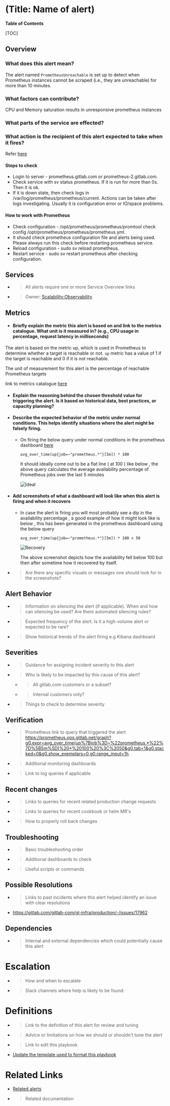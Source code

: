 # (Title: Name of alert)

**Table of Contents**

[TOC]

## Overview

### What does this alert mean?

The alert named `PrometheusUnreachable` is set up to detect when Prometheus instances cannot be scraped (i.e., they are unreachable) for more than 10 minutes.

###  What factors can contribute?

CPU and Memory saturation results in unresponsive prometheus instances

###  What parts of the service are effected?

###  What action is the recipient of this alert expected to take when it fires?

Refer [here](https://gitlab.com/gitlab-com/runbooks/-/blob/2cd0f564d4d4d2483e7ee413945726d975e39c90/troubleshooting/prometheus-is-down.md)

#### Steps to check

- Login to server - prometheus.gitlab.com or prometheus-2.gitlab.com.
- Check service with sv status prometheus. If it is run for more than 0s. Then it is ok.
- If it is down state, then check logs in /var/log/prometheus/prometheus/current. Actions can be taken after logs investigating. Usually it is configuration error or IO/space problems.


#### How to work with Prometheus

- Check configuration - /opt/prometheus/prometheus/promtool check config /opt/prometheus/prometheus/prometheus.yml.
- It should check prometheus configuration file and alerts being used. Please always run this check before restarting prometheus      service.
- Reload configuration - sudo sv reload prometheus.
- Restart service - sudo sv restart prometheus after checking configuration.

## Services

- > All alerts require one or more Service Overview links
- > Owner: [Scalability:Observability](https://handbook.gitlab.com/handbook/engineering/infrastructure/team/scalability/observability/)

## Metrics

- #### Briefly explain the metric this alert is based on and link to the metrics catalogue. What unit is it measured in? (e.g., CPU usage in percentage, request latency in milliseconds)

The alert is based on the metric up, which is used in Prometheus to determine whether a target is reachable or not.
`up` metric has a value of 1 if the target is reachable and 0 if it is not reachable.

The unit of measurement for this alert is the percentage of reachable Prometheus targets

link to metrics catalogue [here](https://gitlab.com/gitlab-com/runbooks/-/blob/master/legacy-prometheus-rules/default/prometheus-metamons.yml#L4)

- #### Explain the reasoning behind the chosen threshold value for triggering the alert. Is it based on historical data, best practices, or capacity planning?

- #### Describe the expected behavior of the metric under normal conditions. This helps identify situations where the alert might be falsely firing.

  - On firing the below query under normal conditions in the prometheus dashboard [here](https://prometheus.ops.gitlab.net/graph?g0.expr=avg_over_time(up%7Bjob%3D~%22prometheus.*%22%7D%5B5m%5D)%20*%20100%20&g0.tab=0&g0.stacked=0&g0.show_exemplars=0&g0.range_input=1h)

    `avg_over_time(up{job=~"prometheus.*"}[5m]) * 100 `

    It should ideally come out to be a flat line ( at 100 ) like below , the above query calculates the average availability percentage of Prometheus jobs over the last 5 minutes

    ![Ideal](ideal.png)

- #### Add screenshots of what a dashboard will look like when this alert is firing and when it recovers

  - In case the alert is firing you will most probably see a dip in the availability percentage , a good example of how it might
    look like is  below , this has been generated in the prometheus dashboard using the below query

    `avg_over_time(up{job=~"prometheus.*"}[5m]) * 100 < 50`

    ![Recovery](recovery.png)

    The above screenshot depicts how the availability fell below 100 but then after sometime how it recovered by itself.

- > Are there any specific visuals or messages one should look for in the screenshots?

## Alert Behavior

- > Information on silencing the alert (if applicable). When and how can silencing be used? Are there automated silencing rules?
- > Expected frequency of the alert. Is it a high-volume alert or expected to be rare?
- > Show historical trends of the alert firing e.g  Kibana dashboard

## Severities

- > Guidance for assigning incident severity to this alert
- > Who is likely to be impacted by this cause of this alert?
  - > All gitlab.com customers or a subset?
  - > Internal customers only?
- > Things to check to determine severity

## Verification

- > Prometheus link to query that triggered the alert
    https://prometheus.ops.gitlab.net/graph?g0.expr=avg_over_time(up%7Bjob%3D~%22prometheus.*%22%7D%5B5m%5D)%20*%20100%20%3C%2050&g0.tab=1&g0.stacked=0&g0.show_exemplars=0.g0.range_input=1h.
- > Additional monitoring dashboards
- > Link to log queries if applicable

## Recent changes

- > Links to queries for recent related production change requests
- > Links to queries for recent cookbook or helm MR's
- > How to properly roll back changes

## Troubleshooting

- > Basic troubleshooting order
- > Additional dashboards to check
- > Useful scripts or commands

## Possible Resolutions

- > Links to past incidents where this alert helped identify an issue with clear resolutions

- https://gitlab.com/gitlab-com/gl-infra/production/-/issues/17962


## Dependencies

- > Internal and external dependencies which could potentially cause this alert

# Escalation

- > How and when to escalate
- > Slack channels where help is likely to be found:

# Definitions

- > Link to the definition of this alert for review and tuning
- > Advice or limitations on how we should or shouldn't tune the alert
- > Link to edit this playbook
- [Update the template used to format this playbook](https://gitlab.com/gitlab-com/runbooks/-/edit/master/docs/template-alert-playbook.md?ref_type=heads)

# Related Links

- [Related alerts](./)
- > Related documentation
